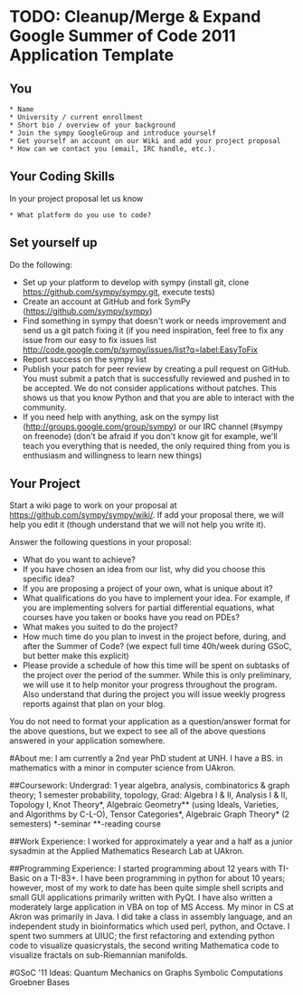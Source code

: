 **TODO: Cleanup/Merge & Expand**
Google Summer of Code 2011 Application Template
===============================================

You
---

    * Name
    * University / current enrollment
    * Short bio / overview of your background
    * Join the sympy GoogleGroup and introduce yourself
    * Get yourself an account on our Wiki and add your project proposal
    * How can we contact you (email, IRC handle, etc.).

Your Coding Skills
------------------

In your project proposal let us know

    * What platform do you use to code?

Set yourself up
---------------

Do the following:

* Set up your platform to develop with sympy (install git,
  clone https://github.com/sympy/sympy.git, execute tests)
* Create an account at GitHub and fork SymPy (https://github.com/sympy/sympy)
* Find something in sympy that doesn't work or needs improvement and send us a
  git patch fixing it (if you need inspiration, feel free to fix any issue from
  our easy to fix issues list
  http://code.google.com/p/sympy/issues/list?q=label:EasyToFix
* Report success on the sympy list
* Publish your patch for peer review by creating a pull request on GitHub.  You
  must submit a patch that is successfully reviewed and pushed in to be
  accepted. We do not consider applications without patches. This shows us that
  you know Python and that you are able to interact with the community.
* If you need help with anything, ask on the sympy list
  (http://groups.google.com/group/sympy) or our IRC channel (#sympy on
  freenode) (don't be afraid if you don't know git for example, we'll teach you
  everything that is needed, the only required thing from you is enthusiasm and
  willingness to learn new things)

Your Project
------------

Start a wiki page to work on your proposal at
https://github.com/sympy/sympy/wiki/. If add your proposal there, we
will help you edit it (though understand that we will not help you write
it).

Answer the following questions in your proposal:

* What do you want to achieve?
* If you have chosen an idea from our list, why did you choose this specific
  idea?
* If you are proposing a project of your own, what is unique about it?
* What qualifications do you have to implement your idea.  For example, if you
  are implementing solvers for partial differential equations, what courses
  have you taken or books have you read on PDEs?
* What makes you suited to do the project?
* How much time do you plan to invest in the project before, during, and after
  the Summer of Code? (we expect full time 40h/week during GSoC, but better
  make this explicit)
* Please provide a schedule of how this time will be spent on subtasks
  of the project over the period of the summer. While this is only
  preliminary, we will use it to help monitor your progress throughout
  the program.  Also understand that during the project you will issue
  weekly progress reports against that plan on your blog.

You do not need to format your application as a question/answer format
for the above questions, but we expect to see all of the above questions
answered in your application somewhere.




#About me:
  I am currently a 2nd year PhD student at UNH. I have a BS. in mathematics with a minor in computer science from UAkron.

##Coursework:
  Undergrad: 1 year algebra, analysis, combinatorics & graph theory; 1 semester probability, topology,
  Grad: Algebra I & II, Analysis I & II, Topology I, Knot Theory*, Algebraic Geometry** (using Ideals, Varieties, and Algorithms by C-L-O), Tensor Categories*, Algebraic Graph Theory* (2 semesters)
*-seminar
**-reading course

##Work Experience:
  I worked for approximately a year and a half as a junior sysadmin at the Applied Mathematics Research Lab at UAkron.

##Programming Experience:
  I started programming about 12 years with TI-Basic on a TI-83+. I have been programming in python for about 10 years; however, most of my work to date has been quite simple shell scripts and small GUI applications primarily written with PyQt. I have also written a moderately large application in VBA on top of MS Access.
  My minor in CS at Akron was primarily in Java. I did take a class in assembly language, and an independent study in bioinformatics which used perl, python, and Octave.
  I spent two summers at UIUC; the first refactoring and extending python code to visualize quasicrystals, the second writing Mathematica code to visualize fractals on sub-Riemannian manifolds.

#GSoC '11 Ideas:
Quantum Mechanics on Graphs
Symbolic Computations
Groebner Bases